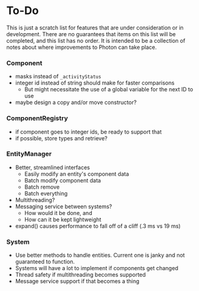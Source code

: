 # To-Do
This is just a scratch list for features that are under consideration or in
development. There are no guarantees that items on this list will be completed,
and this list has no order. It is intended to be a collection of notes about
where improvements to Photon can take place.


### Component
  * masks instead of `_activityStatus`
  * integer id instead of string should make for faster comparisons
    * But might necessitate the use of a global variable for the next ID to
      use
  * maybe design a copy and/or move constructor?

### ComponentRegistry
  * if component goes to integer ids, be ready to support that
  * if possible, store types and retrieve?

### EntityManager
  * Better, streamlined interfaces
    * Easily modify an entity's component data
    * Batch modify component data
    * Batch remove
    * Batch everything
  * Multithreading?
  * Messaging service between systems?
    * How would it be done, and
    * How can it be kept lightweight
  * expand() causes performance to fall off of a cliff (.3 ms vs 19 ms)

### System
  * Use better methods to handle entities. Current one is janky and not
    guaranteed to function.
  * Systems will have a lot to implement if components get changed
  * Thread safety if multithreading becomes supported
  * Message service support if that becomes a thing
